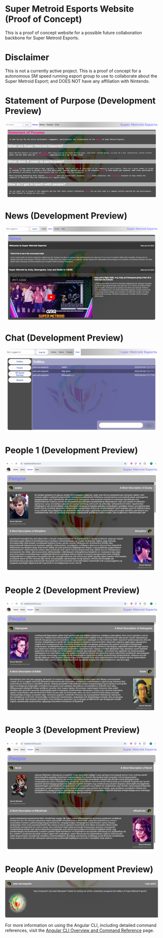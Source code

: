 # Super Metroid Esports Website (Proof of Concept)

This is a proof of concept website for a possible future collaboration backbone for Super Metroid Esports.


# Disclaimer
This is not a currently active project. This is a proof of concept for a autonomous SM speed running esport group
to use to collaborate about the Super Metroid Esport; and DOES NOT have any affiliation with Nintendo.

# Statement of Purpose (Development Preview)
![screenshot](public/screenshot.png)

# News (Development Preview)
![screenshot](public/screenshot-news.png)

# Chat (Development Preview)
![screenshot](public/chat-preview.png)

# People 1 (Development Preview)
![screenshot](public/screenshot-people-1.png)

# People 2 (Development Preview)
![screenshot](public/screenshot-people-2.png)

# People 3 (Development Preview)
![screenshot](public/screenshot-people-3.png)

# People Aniv (Development Preview)
![screenshot](public/screenshot-people-aniv.png)

For more information on using the Angular CLI, including detailed command references, visit the [Angular CLI Overview and Command Reference](https://angular.dev/tools/cli) page.

